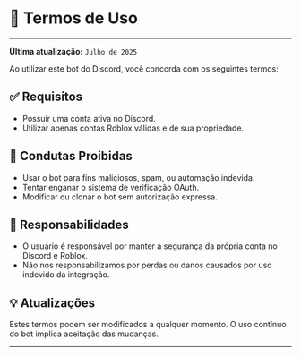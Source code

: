 # 📄 Termos de Uso

---

**Última atualização:** `Julho de 2025`

Ao utilizar este bot do Discord, você concorda com os seguintes termos:

## ✅ Requisitos

- Possuir uma conta ativa no Discord.
- Utilizar apenas contas Roblox válidas e de sua propriedade.

## 🚫 Condutas Proibidas

- Usar o bot para fins maliciosos, spam, ou automação indevida.
- Tentar enganar o sistema de verificação OAuth.
- Modificar ou clonar o bot sem autorização expressa.

## 🧾 Responsabilidades

- O usuário é responsável por manter a segurança da própria conta no Discord e Roblox.
- Não nos responsabilizamos por perdas ou danos causados por uso indevido da integração.

## 💡 Atualizações

Estes termos podem ser modificados a qualquer momento. O uso contínuo do bot implica aceitação das mudanças.

---